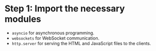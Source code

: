 # Step 1: Import the necessary modules

- `asyncio` for asynchronous programming.
- `websockets` for WebSocket communication.
- `http.server` for serving the HTML and JavaScript files to the clients.